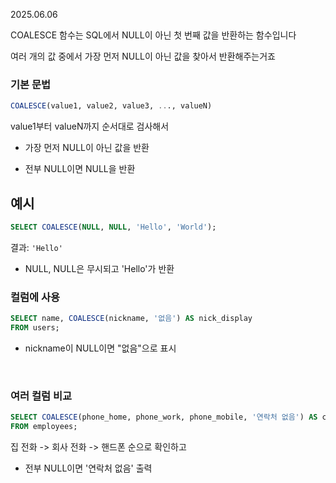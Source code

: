 2025.06.06

COALESCE 함수는 SQL에서 NULL이 아닌 첫 번째 값을 반환하는 함수입니다

여러 개의 값 중에서 가장 먼저 NULL이 아닌 값을 찾아서 반환해주는거죠

### 기본 문법

```sql
COALESCE(value1, value2, value3, ..., valueN)
```
value1부터 valueN까지 순서대로 검사해서
- 가장 먼저 NULL이 아닌 값을 반환

- 전부 NULL이면 NULL을 반환


## 예시
```sql
SELECT COALESCE(NULL, NULL, 'Hello', 'World');
```
결과: `'Hello'`
- NULL, NULL은 무시되고 'Hello'가 반환

### 컬럼에 사용
```sql
SELECT name, COALESCE(nickname, '없음') AS nick_display
FROM users;
```
- nickname이 NULL이면 "없음"으로 표시

<br>

### 여러 컬럼 비교
```sql
SELECT COALESCE(phone_home, phone_work, phone_mobile, '연락처 없음') AS contact
FROM employees;
```
집 전화 -> 회사 전화 -> 핸드폰 순으로 확인하고
- 전부 NULL이면 '연락처 없음' 출력


